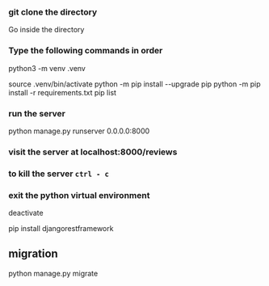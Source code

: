 
### git clone the directory
Go inside the directory

### Type the following commands in order
python3 -m venv .venv

source .venv/bin/activate
python -m pip install --upgrade pip
python -m pip install -r requirements.txt
pip list

### run the server
python manage.py runserver 0.0.0.0:8000

### visit the server at localhost:8000/reviews

### to kill the server `ctrl - c`

### exit the python virtual environment

deactivate

pip install djangorestframework

## migration

python manage.py migrate